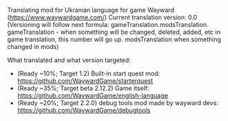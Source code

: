 Translating mod for Ukranian language for game Wayward (https://www.waywardgame.com/)
Current translation version: 0.0 (Versioning will follow next formula: gameTranslation.modsTranslation. gameTranslation - when something will be changed, deleted, added, etc in game translation, this number will go up. modsTranslation when something changed in mods)

What translated and what version targeted:

* (Ready ~10%; Target 1.2) Built-in start quest mod: https://github.com/WaywardGame/starterquest
* (Ready ~35%; Target beta 2.12.2) Game itself: https://github.com/WaywardGame/english-language
* (Ready ~20%; Target 2.2.0) debug tools mod made by wayward devs: https://github.com/WaywardGame/debugtools
